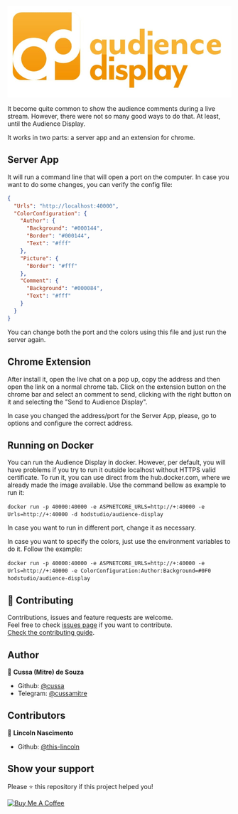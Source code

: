 ![alt text](images/logo.jpg?raw=true)

It become quite common to show the audience comments during a live stream. However, there were not so many good ways to do that. At least, until the Audience Display.

It works in two parts: a server app and an extension for chrome.

## Server App

It will run a command line that will open a port on the computer. In case you want to do some changes, you can verify the config file:

```json
{
  "Urls": "http://localhost:40000",
  "ColorConfiguration": {
    "Author": {
      "Background": "#000144",
      "Border": "#000144",
      "Text": "#fff"
    },
    "Picture": {
      "Border": "#fff"
    },
    "Comment": {
      "Background": "#000084",
      "Text": "#fff"
    }
  }
}
```
You can change both the port and the colors using this file and just run the server again.

## Chrome Extension

After install it, open the live chat on a pop up, copy the address and then open the link on a normal chrome tab. Click on the extension button on the chrome bar and select an comment to send, clicking with the right button on it and selecting the "Send to Audience Display".

In case you changed the address/port for the Server App, please, go to options and configure the correct address.

## Running on Docker

You can run the Audience Display in docker. However, per default, you will have problems if you try to run it outside localhost without HTTPS valid certificate. To run it, you can use direct from the hub.docker.com, where we already made the image available. Use the command bellow as example to run it:

`docker run -p 40000:40000 -e ASPNETCORE_URLS=http://+:40000 -e Urls=http://+:40000 -d hodstudio/audience-display`

In case you want to run in different port, change it as necessary.

In case you want to specify the colors, just use the environment variables to do it. Follow the example:

`docker run -p 40000:40000 -e ASPNETCORE_URLS=http://+:40000 -e Urls=http://+:40000 -e ColorConfiguration:Author:Background=#0F0 hodstudio/audience-display`

## 🤝 Contributing

Contributions, issues and feature requests are welcome.<br />
Feel free to check [issues page](https://github.com/hodstudio/audience-display/issues) if you want to contribute.<br />
[Check the contributing guide](./CONTRIBUTING.md).<br />

## Author

👤 **Cussa (Mitre) de Souza**

- Github: [@cussa](https://github.com/cussa)
- Telegram: [@cussamitre](https://t.me/cussamitre)

## Contributors

👤 **Lincoln Nascimento**

- Github: [@this-lincoln](https://github.com/this-lincoln)

## Show your support

Please ⭐️ this repository if this project helped you!

<a href="https://www.buymeacoffee.com/cussa" target="_blank"><img src="https://cdn.buymeacoffee.com/buttons/v2/default-red.png" alt="Buy Me A Coffee" style="height: 60px !important;width: 217px !important;"></a>
